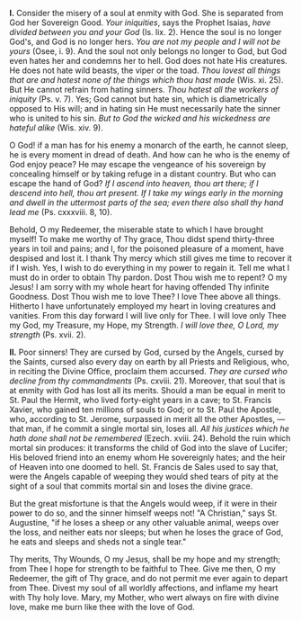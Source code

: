 
**I\.** Consider the misery of a soul at enmity with God. She is separated from God her Sovereign Good. *Your iniquities*, says the Prophet Isaias, *have divided between you and your God* (Is. lix. 2). Hence the soul is no longer God\'s, and God is no longer hers. *You are not my people and I will not be yours* (Osee, i. 9). And the soul not only belongs no longer to God, but God even hates her and condemns her to hell. God does not hate His creatures. He does not hate wild beasts, the viper or the toad. *Thou lovest all things that are and hatest none of the things which thou hast made* (Wis. xi. 25). But He cannot refrain from hating sinners. *Thou hatest all the workers of iniquity* (Ps. v. 7). Yes; God cannot but hate sin, which is diametrically opposed to His will; and in hating sin He must necessarily hate the sinner who is united to his sin. *But to God the wicked and his wickedness are hateful alike* (Wis. xiv. 9).

O God! if a man has for his enemy a monarch of the earth, he cannot sleep, he is every moment in dread of death. And how can he who is the enemy of God enjoy peace? He may escape the vengeance of his sovereign by concealing himself or by taking refuge in a distant country. But who can escape the hand of God? *If I ascend into heaven, thou art there; if I descend into hell, thou art present. If I take my wings early in the morning and dwell in the uttermost parts of the sea; even there also shall thy hand lead me* (Ps. cxxxviii. 8, 10).

Behold, O my Redeemer, the miserable state to which I have brought myself! To make me worthy of Thy grace, Thou didst spend thirty-three years in toil and pains; and I, for the poisoned pleasure of a moment, have despised and lost it. I thank Thy mercy which still gives me time to recover it if I wish. Yes, I wish to do everything in my power to regain it. Tell me what I must do in order to obtain Thy pardon. Dost Thou wish me to repent? O my Jesus! I am sorry with my whole heart for having offended Thy infinite Goodness. Dost Thou wish me to love Thee? I love Thee above all things. Hitherto I have unfortunately employed my heart in loving creatures and vanities. From this day forward I will live only for Thee. I will love only Thee my God, my Treasure, my Hope, my Strength. *I will love thee, O Lord, my strength* (Ps. xvii. 2).

**II\.** Poor sinners! They are cursed by God, cursed by the Angels, cursed by the Saints, cursed also every day on earth by all Priests and Religious, who, in reciting the Divine Office, proclaim them accursed. *They are cursed who decline from thy commandments* (Ps. cxviii. 21). Moreover, that soul that is at enmity with God has lost all its merits. Should a man be equal in merit to St. Paul the Hermit, who lived forty-eight years in a cave; to St. Francis Xavier, who gained ten millions of souls to God; or to St. Paul the Apostle, who, according to St. Jerome, surpassed in merit all the other Apostles, — that man, if he commit a single mortal sin, loses all. *All his justices which he hath done shall not be remembered* (Ezech. xviii. 24). Behold the ruin which mortal sin produces: it transforms the child of God into the slave of Lucifer; His beloved friend into an enemy whom He sovereignly hates; and the heir of Heaven into one doomed to hell. St. Francis de Sales used to say that, were the Angels capable of weeping they would shed tears of pity at the sight of a soul that commits mortal sin and loses the divine grace.

But the great misfortune is that the Angels would weep, if it were in their power to do so, and the sinner himself weeps not! \"A Christian,\" says St. Augustine, \"if he loses a sheep or any other valuable animal, weeps over the loss, and neither eats nor sleeps; but when he loses the grace of God, he eats and sleeps and sheds not a single tear.\"

Thy merits, Thy Wounds, O my Jesus, shall be my hope and my strength; from Thee I hope for strength to be faithful to Thee. Give me then, O my Redeemer, the gift of Thy grace, and do not permit me ever again to depart from Thee. Divest my soul of all worldly affections, and inflame my heart with Thy holy love. Mary, my Mother, who wert always on fire with divine love, make me burn like thee with the love of God.

